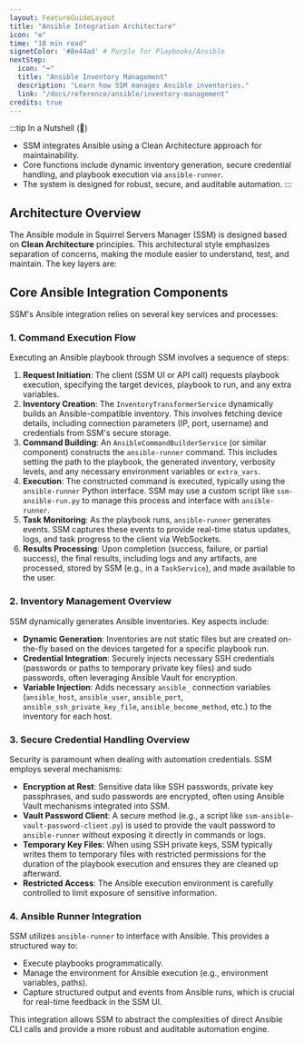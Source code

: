```yaml
---
layout: FeatureGuideLayout
title: "Ansible Integration Architecture"
icon: "⚙️"
time: "10 min read"
signetColor: '#8e44ad' # Purple for Playbooks/Ansible
nextStep:
  icon: "➡️"
  title: "Ansible Inventory Management"
  description: "Learn how SSM manages Ansible inventories."
  link: "/docs/reference/ansible/inventory-management"
credits: true
---
```


:::tip In a Nutshell (🌰)
- SSM integrates Ansible using a Clean Architecture approach for maintainability.
- Core functions include dynamic inventory generation, secure credential handling, and playbook execution via `ansible-runner`.
- The system is designed for robust, secure, and auditable automation.
:::

## Architecture Overview

The Ansible module in Squirrel Servers Manager (SSM) is designed based on **Clean Architecture** principles. This architectural style emphasizes separation of concerns, making the module easier to understand, test, and maintain. The key layers are:

<ComponentInfoGrid>
  <ComponentInfoCard
    headerTitle="Domain Layer"
    purpose="Contains the core business logic and entities, independent of any framework or infrastructure. Defines interfaces for services and repositories."
    subText="Includes:"
    :storesItems="[
      'Task service interfaces',
      'Repository interfaces (for playbooks, credentials)',
      'Core domain models (e.g., Playbook, Task, InventoryDevice)'
    ]"
  />
  <ComponentInfoCard
    headerTitle="Application Layer"
    purpose="Implements the use cases of the application by orchestrating domain entities and interacting with infrastructure services through interfaces."
    subText="Includes:"
    :storesItems="[
      'Playbook execution services',
      'Inventory transformation logic',
      'Variable handling and templating',
      'Task logging and status tracking'
    ]"
  />
  <ComponentInfoCard
    headerTitle="Infrastructure Layer"
    purpose="Provides concrete implementations for external concerns like databases, file systems, and third-party services (e.g., Ansible runner itself)."
    subText="Includes:"
    :storesItems="[
      'Database repository implementations (e.g., MongoDB for tasks)',
      'Ansible runner adapters',
      'Secure credential storage interactions'
    ]"
  />
  <ComponentInfoCard
    headerTitle="Presentation Layer"
    purpose="Handles interactions with the outside world, typically through APIs (REST, WebSockets) for the user interface or other services."
    subText="Includes:"
    :storesItems="[
      'REST API controllers for playbook management',
      'WebSocket endpoints for real-time task updates',
      'Event handling for task status changes'
    ]"
  />
</ComponentInfoGrid>

## Core Ansible Integration Components

SSM's Ansible integration relies on several key services and processes:

### 1. Command Execution Flow

Executing an Ansible playbook through SSM involves a sequence of steps:

1.  **Request Initiation**: The client (SSM UI or API call) requests playbook execution, specifying the target devices, playbook to run, and any extra variables.
2.  **Inventory Creation**: The `InventoryTransformerService` dynamically builds an Ansible-compatible inventory. This involves fetching device details, including connection parameters (IP, port, username) and credentials from SSM's secure storage.
3.  **Command Building**: An `AnsibleCommandBuilderService` (or similar component) constructs the `ansible-runner` command. This includes setting the path to the playbook, the generated inventory, verbosity levels, and any necessary environment variables or `extra_vars`.
4.  **Execution**: The constructed command is executed, typically using the `ansible-runner` Python interface. SSM may use a custom script like `ssm-ansible-run.py` to manage this process and interface with `ansible-runner`.
5.  **Task Monitoring**: As the playbook runs, `ansible-runner` generates events. SSM captures these events to provide real-time status updates, logs, and task progress to the client via WebSockets.
6.  **Results Processing**: Upon completion (success, failure, or partial success), the final results, including logs and any artifacts, are processed, stored by SSM (e.g., in a `TaskService`), and made available to the user.

### 2. Inventory Management Overview

SSM dynamically generates Ansible inventories. Key aspects include:

- **Dynamic Generation**: Inventories are not static files but are created on-the-fly based on the devices targeted for a specific playbook run.
- **Credential Integration**: Securely injects necessary SSH credentials (passwords or paths to temporary private key files) and sudo passwords, often leveraging Ansible Vault for encryption.
- **Variable Injection**: Adds necessary `ansible_` connection variables (`ansible_host`, `ansible_user`, `ansible_port`, `ansible_ssh_private_key_file`, `ansible_become_method`, etc.) to the inventory for each host.

### 3. Secure Credential Handling Overview

Security is paramount when dealing with automation credentials. SSM employs several mechanisms:

- **Encryption at Rest**: Sensitive data like SSH passwords, private key passphrases, and sudo passwords are encrypted, often using Ansible Vault mechanisms integrated into SSM.
- **Vault Password Client**: A secure method (e.g., a script like `ssm-ansible-vault-password-client.py`) is used to provide the vault password to `ansible-runner` without exposing it directly in commands or logs.
- **Temporary Key Files**: When using SSH private keys, SSM typically writes them to temporary files with restricted permissions for the duration of the playbook execution and ensures they are cleaned up afterward.
- **Restricted Access**: The Ansible execution environment is carefully controlled to limit exposure of sensitive information.

### 4. Ansible Runner Integration

SSM utilizes `ansible-runner` to interface with Ansible. This provides a structured way to:

- Execute playbooks programmatically.
- Manage the environment for Ansible execution (e.g., environment variables, paths).
- Capture structured output and events from Ansible runs, which is crucial for real-time feedback in the SSM UI.

This integration allows SSM to abstract the complexities of direct Ansible CLI calls and provide a more robust and auditable automation engine. 